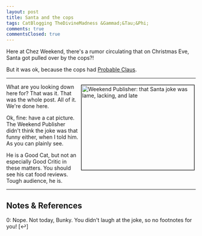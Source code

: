 ```yaml
---
layout: post
title: Santa and the cops
tags: CatBlogging TheDivineMadness &Gammad;&Tau;&Phi;
comments: true
commentsClosed: true
---
```


Here at Chez Weekend, there's a rumor circulating that on Christmas Eve, Santa got
pulled over by the cops?!  

But it was ok, because the cops had [Probable Claus](https://en.wikipedia.org/wiki/Probable_cause).  

---

<img src="{{ site.baseurl }}/images/2020-12-29-cops-and-santa-weekend-publisher.jpg" width="300" height="225" alt="Weekend Publisher: that Santa joke was lame, lacking, and late" title="Weekend Publisher: that Santa joke was lame, lacking, and late" style="float: right; margin: 3px 3px 3px 3px; border: 1px solid #000000;"/>
What are you looking down here for?  That was it.  That was the whole post.  All of it.
We're done here.  

Ok, fine: have a cat picture.  The Weekend Publisher didn't think the joke was that funny
either, when I told him.  As you can plainly see.  

He is a Good Cat, but not an especially Good Critic in these matters.  You should see his cat food
reviews.  Tough audience, he is.  

---

## Notes &amp; References  

<!--
<sup id="fn1a">[[1]](#fn1)</sup>
<a id="fn1">1</a>: [↩](#fn1a)  
-->

<a id="fn0">0</a>: Nope.  Not today, Bunky.  You didn't laugh at the joke, so no footnotes for you! [↩]  
